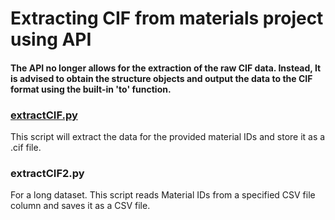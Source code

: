 # Extracting CIF from materials project using API

#### The API no longer allows for the extraction of the raw CIF data. Instead, It is advised to obtain the structure objects and output the data to the CIF format using the built-in 'to' function.

### [extractCIF.py](extractCIF.py)
This script will extract the data for the provided material IDs and store it as a .cif file.

### extractCIF2.py
For a long dataset.
This script reads Material IDs from a specified CSV file column and saves it as a CSV file.

